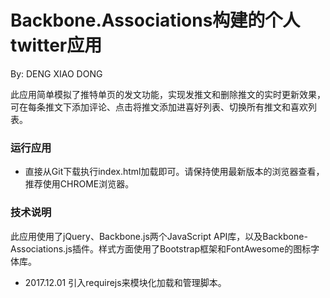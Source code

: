 # Backbone.Associations构建的个人twitter应用
By: DENG XIAO DONG

此应用简单模拟了推特单页的发文功能，实现发推文和删除推文的实时更新效果，可在每条推文下添加评论、点击将推文添加进喜好列表、切换所有推文和喜欢列表。

### 运行应用

 - 直接从Git下载执行index.html加载即可。请保持使用最新版本的浏览器查看，推荐使用CHROME浏览器。

### 技术说明

此应用使用了jQuery、Backbone.js两个JavaScript API库，以及Backbone-Associations.js插件。样式方面使用了Bootstrap框架和FontAwesome的图标字体库。

- 2017.12.01 引入requirejs来模块化加载和管理脚本。